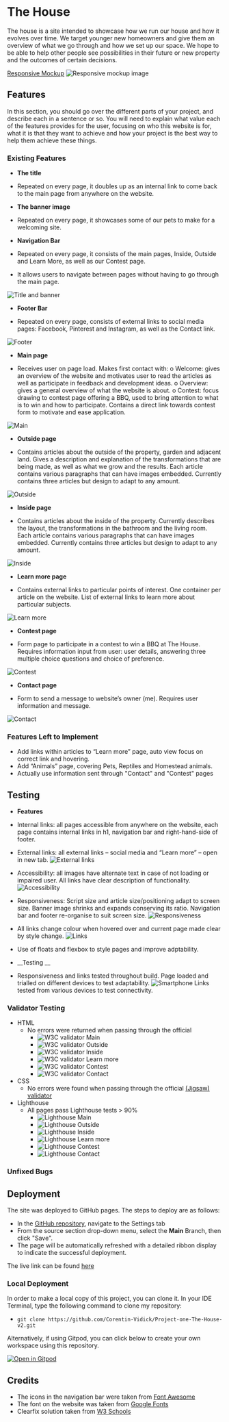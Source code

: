 # The House

The house is a site intended to showcase how we run our house and how it evolves over time. We target younger new homeowners and give them an overview of what we go through and how we set up our space. We hope to be able to help other people see possibilities in their future or new property and the outcomes of certain decisions.

[Responsive Mockup](https://ui.dev/amiresponsive?url=https://corentin-vidick.github.io/Project-one-The-House-v2/index.html)
![Responsive mockup image](/documentation/resp-design.jpg)

## Features 

In this section, you should go over the different parts of your project, and describe each in a sentence or so. You will need to explain what value each of the features provides for the user, focusing on who this website is for, what it is that they want to achieve and how your project is the best way to help them achieve these things.

### Existing Features

- __The title__
  
-	Repeated on every page, it doubles up as an internal link to come back to the main page from anywhere on the website.

- __The banner image__

-	Repeated on every page, it showcases some of our pets to make for a welcoming site.

- __Navigation Bar__

-	Repeated on every page, it consists of the main pages, Inside, Outside and Learn More, as well as our Contest page.
-	It allows users to navigate between pages without having to go through the main page.

![Title and banner](/documentation/header-nav.jpg)

- __Footer Bar__

-	Repeated on every page, consists of external links to social media pages: Facebook, Pinterest and Instagram, as well as the Contact link.

![Footer](/documentation/footer.jpg)


- __Main page__

-	Receives user on page load. Makes first contact with:
o	Welcome: gives an overview of the website and motivates user to read the articles as well as participate in feedback and development ideas.
o	Overview: gives a general overview of what the website is about.
o	Contest: focus drawing to contest page offering a BBQ, used to bring attention to what is to win and how to participate. Contains a direct link towards contest form to motivate and ease application.

![Main](/documentation/main.jpg)

- __Outside page__

-	Contains articles about the outside of the property, garden and adjacent land. Gives a description and explanation of the transformations that are being made, as well as what we grow and the results. Each article contains various paragraphs that can have images embedded. Currently contains three articles but design to adapt to any amount.

![Outside](/documentation/outside.jpg)

- __Inside page__

-	Contains articles about the inside of the property. Currently describes the layout, the transformations in the bathroom and the living room. Each article contains various paragraphs that can have images embedded. Currently contains three articles but design to adapt to any amount.

![Inside](/documentation/inside.jpg)

- __Learn more page__

-	Contains external links to particular points of interest. One container per article on the website. List of external links to learn more about particular subjects.

![Learn more](/documentation/learn-more.jpg)

- __Contest page__

-	Form page to participate in a contest to win a BBQ at The House. Requires information input from user: user details, answering three multiple choice questions and choice of preference.

![Contest](/documentation/contest.jpg)

- __Contact page__

-	Form to send a message to website’s owner (me). Requires user information and message.

![Contact](/documentation/contact.jpg)



### Features Left to Implement

  -  Add links within articles to “Learn more” page, auto view focus on correct link and hovering.
  -  Add “Animals” page, covering Pets, Reptiles and Homestead animals.
  -  Actually use information sent through "Contact" and "Contest" pages



## Testing 


- __Features__

-	Internal links: all pages accessible from anywhere on the website, each page contains internal links in h1, navigation bar and right-hand-side of footer.
-	External links: all external links – social media and “Learn more” – open in new tab.
![External links](/documentation/ext-links.jpg)
-	Accessibility: all images have alternate text in case of not loading or impaired user. All links have clear description of functionality.
![Accessibility](/documentation/no-img.jpg)
-	Responsiveness: Script size and article size/positioning adapt to screen size. Banner image shrinks and expands conserving its ratio. Navigation bar and footer re-organise to suit screen size.
![Responsiveness](/documentation/responsiveness.jpg)
- All links change colour when hovered over and current page made clear by style change.
![Links](/documentation/links.jpg)
-	Use of floats and flexbox to style pages and improve adptability.


- __Testing __

-	Responsiveness and links tested throughout build. Page loaded and trialled on different devices to test adaptability.
![Smartphone](/documentation/smartphone.jpg) Links tested from various devices to test connectivity.


### Validator Testing 

- HTML
  - No errors were returned when passing through the official 
    - ![W3C validator Main](/documentation/html-main.jpg)
    - ![W3C validator Outside](/documentation/html-outside.jpg)
    - ![W3C validator Inside](/documentation/html-inside.jpg)
    - ![W3C validator Learn more](/documentation/html-learnmore.jpg)
    - ![W3C validator Contest](/documentation/html-contest.jpg)
    - ![W3C validator Contact](/documentation/html-contact.jpg)
- CSS
  - No errors were found when passing through the official [(Jigsaw) validator](/documentation/css-main.jpg)
- Lighthouse
  - All pages pass Lighthouse tests > 90%
    - ![Lighthouse Main](/documentation/lighthouse-main.jpg)
    - ![Lighthouse Outside](/documentation/lighthouse-outside.jpg)
    - ![Lighthouse Inside](/documentation/lighthouse-inside.jpg)
    - ![Lighthouse Learn more](/documentation/lighthouse-learnmore.jpg)
    - ![Lighthouse Contest](/documentation/lighthouse-contest.jpg)
    - ![Lighthouse Contact](/documentation/lighthouse-contact.jpg)

### Unfixed Bugs


## Deployment

The site was deployed to GitHub pages. The steps to deploy are as follows: 
  - In the [GitHub repository](https://github.com/Corentin-Vidick/Project-one-The-House-v2), navigate to the Settings tab 
  - From the source section drop-down menu, select the **Main** Branch, then click "Save".
  - The page will be automatically refreshed with a detailed ribbon display to indicate the successful deployment.

The live link can be found [here](https://corentin-vidick.github.io/Project-one-The-House-v2)

### Local Deployment

In order to make a local copy of this project, you can clone it. In your IDE Terminal, type the following command to clone my repository:

- `git clone https://github.com/Corentin-Vidick/Project-one-The-House-v2.git`

Alternatively, if using Gitpod, you can click below to create your own workspace using this repository.

[![Open in Gitpod](https://gitpod.io/button/open-in-gitpod.svg)](https://gitpod.io/#https://github.com/Corentin-Vidick/Project-one-The-House-v2)


## Credits 

- The icons in the navigation bar were taken from [Font Awesome](https://fontawesome.com/)
- The font on the website was taken from [Google Fonts](https://fonts.google.com/)
- Clearfix solution taken from [W3 Schools](https://www.w3schools.com/css/css_float_clear.asp)
